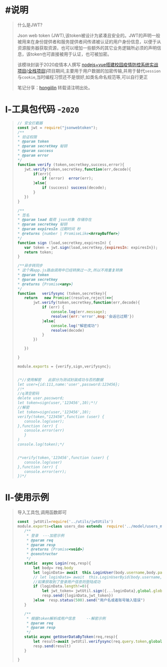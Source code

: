 # #说明

>什么是JWT?
>
>Json web token (JWT),该token被设计为紧凑且安全的。JWT的声明一般被用来在身份提供者和服务提供者间传递被认证的用户身份信息，以便于从资源服务器获取资源，也可以增加一些额外的其它业务逻辑所必须的声明信息，该token也可直接被用于认证，也可被加密。
>
>该模块封装于2020疫情本人撰写 [nodejs+vue搭建校园疫情防控系统实战项目(全栈项目)](https://www.bilibili.com/video/BV1Z54y1y79p?share_source=copy_web)项目期间,主要用于用户数据的加密传输,并用于替代`session`与`cookie`,当时编程习惯还不是很好,如类名命名规范等,可以自行更正
>
>笔记分享：[hongjilin](https://gitee.com/hongjilin)
>转载请注明出处。

# Ⅰ-工具包代码 -`2020`

>```js
>// 安全拦截器
>const jwt = require("jsonwebtoken");
>/**
> * 验证权限
> * @param token
> * @param secretkey 秘钥
> * @param success
> * @param error
> */
>function verify (token,secretkey,success,error){
>    jwt.verify(token,secretkey,function(err,decode){
>        if(err){
>            if (error)  error(err);
>        }else{
>            if (success) success(decode);
>        }
>    })
>}
>
>/**
> * 签名
> * @param load 载荷 json对象 存储存在
> * @param secretkey 秘钥
> * @param expiresIn 过期时间 秒
> * @returns {number | PromiseLike<ArrayBuffer>}
> */
>function sign (load,secretkey,expiresIn) {
>    var token = jwt.sign(load,secretkey,{expiresIn: expiresIn});
>    return token;
>}
>
>/**异步转同步
> * 这个再app.js路由调用中已经转换过一次,所以不用重复转换
> * @param token
> * @param secretkey
> * @returns {Promise<any>}
> */
> function   verifysync (token,secretkey){
>    return   new Promise((resolve,reject)=>{
>        jwt.verify(token,secretkey,function(err,decode){
>            if (err) {
>                console.log(err.message);
>                resolve({err:'error',msg:'会话已过期'})
>            }else{
>                console.log("解密成功")
>                resolve(decode)
>            }
>        })
>
>    })
>
>}
>
>module.exports = {verify,sign,verifysync};
>
>
>/*//使用解密   此部分为测试封装成功与否的数据
>let user={id:111,name:'user',password:123456};
>/!*
>//q清空密码
>delete user.password;
>let token=sign(user,'123456',10);*!/
>//解密
>let token=sign(user,'123456',10);
>verify(token,"123456",function (user) {
>    console.log(user);
>},function (err) {
>    console.error(err)
>    }
>)
>console.log(token);*/
>
>
>/*verify(token,'123456',function (user) {
>    console.log(user)
>},function (err) {
>    console.error(err);
>})*/
>
>```

# Ⅱ-使用示例

>导入工具包,调用函数即可
>
>```js
>const  jwtUtil=require('../utils/jwtUtils')
>module.exports=class users_dao extends  require('../model/users_mod'){
>    /**
>     * 登录  ---加密示例
>     * @param req
>     * @param resp
>     * @returns {Promise<void>}
>     * @constructor
>     */
>    static  async Login(req,resp){
>        let body= req.body
>        let loginData= await  this.LoginUser(body.username,body.password,body.type)
>        // let loginData= await  this.LoginUserByid(body.username,body.password,body.type)
>        //如果获取到了登录用户信息则登陆成功
>        if (loginData.length!=0){
>            let jwt_token= jwtUtil.sign({...loginData},global.globalKey,3600)
>            resp.send({loginData,jwt_token})
>        }else  resp.status(500).send("用户名或者账号输入错误")
>    }
>
>    /**
>     * 根据token解析成用户信息     --解密示例
>     * @param req
>     * @param resp
>     */
>    static async getUserDataByToken(req,resp){
>        let result=await jwtUtil.verifysync(req.query.token,global.globalKey)
>        resp.send(result)
>    }
>
>}
>```
